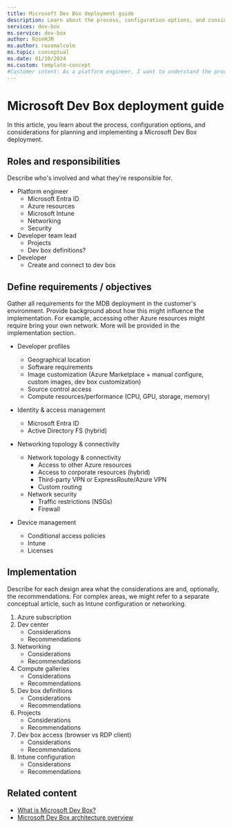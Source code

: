 ```yaml
---
title: Microsoft Dev Box deployment guide
description: Learn about the process, configuration options, and considerations for planning a Microsoft Dev Box deployment.
services: dev-box
ms.service: dev-box
author: RoseHJM
ms.author: rosemalcolm
ms.topic: conceptual
ms.date: 01/10/2024
ms.custom: template-concept
#Customer intent: As a platform engineer, I want to understand the process, considerations, and configuration options so that I can successfully plan and implement a Microsoft Dev Box deployment.
---
```


# Microsoft Dev Box deployment guide

In this article, you learn about the process, configuration options, and considerations for planning and implementing a Microsoft Dev Box deployment.

## Roles and responsibilities

Describe who's involved and what they're responsible for.

- Platform engineer
    - Microsoft Entra ID
    - Azure resources
    - Microsoft Intune
    - Networking
    - Security
- Developer team lead
    - Projects
    - Dev box definitions?
- Developer
    - Create and connect to dev box

## Define requirements / objectives

Gather all requirements for the MDB deployment in the customer's environment. Provide background about how this might influence the implementation. For example, accessing other Azure resources might require bring your own network. More will be provided in the implementation section.

- Developer profiles
    - Geographical location
    - Software requirements
    - Image customization (Azure Marketplace + manual configure, custom images, dev box customization)
    - Source control access
    - Compute resources/performance (CPU, GPU, storage, memory)

- Identity & access management
    - Microsoft Entra ID
    - Active Directory FS (hybrid)

- Networking topology & connectivity
    - Network topology & connectivity
        - Access to other Azure resources
        - Access to corporate resources (hybrid)
        - Third-party VPN or ExpressRoute/Azure VPN
        - Custom routing
    - Network security
        - Traffic restrictions (NSGs)
        - Firewall

- Device management
    - Conditional access policies
    - Intune
    - Licenses

## Implementation

Describe for each design area what the considerations are and, optionally, the recommendations. For complex areas, we might refer to a separate conceptual article, such as Intune configuration or networking.

1. Azure subscription
1. Dev center
    - Considerations
    - Recommendations
1. Networking
    - Considerations
    - Recommendations
1. Compute galleries
    - Considerations
    - Recommendations
1. Dev box definitions
    - Considerations
    - Recommendations
1. Projects
    - Considerations
    - Recommendations
1. Dev box access (browser vs RDP client)
    - Considerations
    - Recommendations
1. Intune configuration
    - Considerations
    - Recommendations

## Related content

- [What is Microsoft Dev Box?](overview-what-is-microsoft-dev-box.md)
- [Microsoft Dev Box architecture overview](./concept-dev-box-architecture.md)
